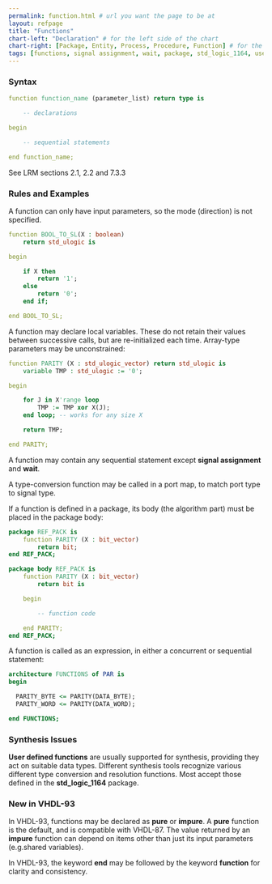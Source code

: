 ```yaml
---
permalink: function.html # url you want the page to be at
layout: refpage
title: "Functions"
chart-left: "Declaration" # for the left side of the chart
chart-right: [Package, Entity, Process, Procedure, Function] # for the right side of the chart
tags: [functions, signal assignment, wait, package, std_logic_1164, user defined functions, function - pure, function - impure]
---
```


<h3 class="text-hr"><span>Syntax</span></h3>

<!-- include the vhdl tag to highlight as vhdl -->
```vhdl
function function_name (parameter_list) return type is

    -- declarations

begin

    -- sequential statements

end function_name;
```
See LRM sections 2.1, 2.2 and 7.3.3


<h3 class="text-hr"><span>Rules and Examples</span></h3>

A function can only have input parameters, so the mode (direction) is not specified.
```vhdl
function BOOL_TO_SL(X : boolean)
    return std_ulogic is

begin

    if X then
        return '1';
    else
        return '0';
    end if;

end BOOL_TO_SL;
```

A function may declare local variables. These do not retain their values between successive calls, but are re-initialized each time. Array-type parameters may be unconstrained:
```vhdl
function PARITY (X : std_ulogic_vector) return std_ulogic is
    variable TMP : std_ulogic := '0';

begin

    for J in X'range loop
        TMP := TMP xor X(J);
    end loop; -- works for any size X

    return TMP;

end PARITY;
```

A function may contain any sequential statement except __signal assignment__ and __wait__.

A type-conversion function may be called in a port map, to match port type to signal type.

If a function is defined in a package, its body (the algorithm part) must be placed in the package body:
```vhdl
package REF_PACK is
    function PARITY (X : bit_vector)
        return bit;
end REF_PACK;

package body REF_PACK is
    function PARITY (X : bit_vector)
        return bit is

    begin

        -- function code

    end PARITY;
end REF_PACK;
```

A function is called as an expression, in either a concurrent or sequential statement:
```vhdl
architecture FUNCTIONS of PAR is
begin

  PARITY_BYTE <= PARITY(DATA_BYTE);
  PARITY_WORD <= PARITY(DATA_WORD);

end FUNCTIONS;
```

<h3 class="text-hr"><span>Synthesis Issues</span></h3>

__User defined functions__ are usually supported for synthesis, providing they act on suitable data types. Different synthesis tools recognize various different type conversion and resolution functions. Most accept those defined in the __std_logic_1164__ package.

<h3 class="text-hr"><span>New in VHDL-93</span></h3>

In VHDL-93, functions may be declared as __pure__ or __impure__. A __pure__ function is the default, and is compatible with VHDL-87. The value returned by an __impure__ function can depend on items other than just its input parameters (e.g.shared variables).

In VHDL-93, the keyword __end__ may be followed by the keyword __function__ for clarity and consistency.
